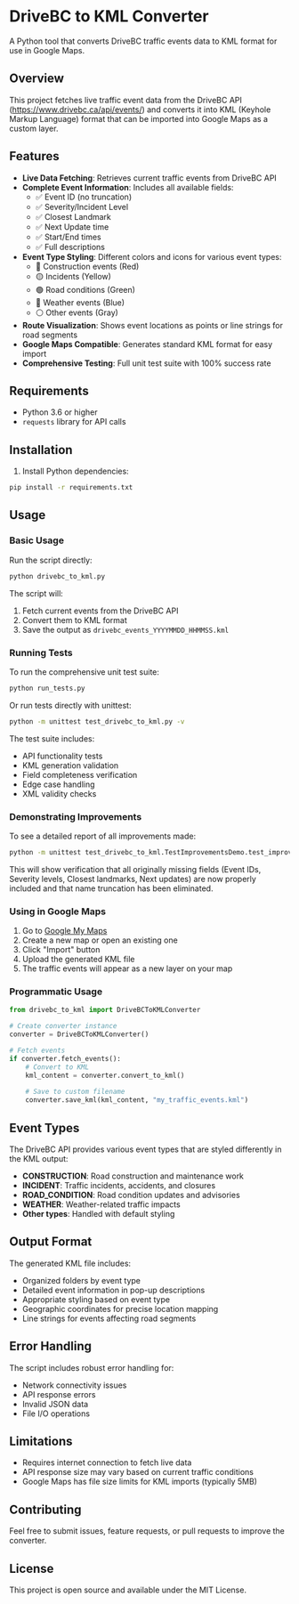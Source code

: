 # DriveBC to KML Converter

A Python tool that converts DriveBC traffic events data to KML format for use in Google Maps.

## Overview

This project fetches live traffic event data from the DriveBC API (https://www.drivebc.ca/api/events/) and converts it into KML (Keyhole Markup Language) format that can be imported into Google Maps as a custom layer.

## Features

- **Live Data Fetching**: Retrieves current traffic events from DriveBC API
- **Complete Event Information**: Includes all available fields:
  - ✅ Event ID (no truncation)
  - ✅ Severity/Incident Level
  - ✅ Closest Landmark
  - ✅ Next Update time
  - ✅ Start/End times
  - ✅ Full descriptions
- **Event Type Styling**: Different colors and icons for various event types:
  - 🔴 Construction events (Red)
  - 🟡 Incidents (Yellow) 
  - 🟢 Road conditions (Green)
  - 🔵 Weather events (Blue)
  - ⚪ Other events (Gray)
- **Route Visualization**: Shows event locations as points or line strings for road segments
- **Google Maps Compatible**: Generates standard KML format for easy import
- **Comprehensive Testing**: Full unit test suite with 100% success rate

## Requirements

- Python 3.6 or higher
- `requests` library for API calls

## Installation

1. Install Python dependencies:
```bash
pip install -r requirements.txt
```

## Usage

### Basic Usage

Run the script directly:
```bash
python drivebc_to_kml.py
```

The script will:
1. Fetch current events from the DriveBC API
2. Convert them to KML format
3. Save the output as `drivebc_events_YYYYMMDD_HHMMSS.kml`

### Running Tests

To run the comprehensive unit test suite:
```bash
python run_tests.py
```

Or run tests directly with unittest:
```bash
python -m unittest test_drivebc_to_kml.py -v
```

The test suite includes:
- API functionality tests
- KML generation validation
- Field completeness verification
- Edge case handling
- XML validity checks

### Demonstrating Improvements

To see a detailed report of all improvements made:
```bash
python -m unittest test_drivebc_to_kml.TestImprovementsDemo.test_improvement_summary_report -v
```

This will show verification that all originally missing fields (Event IDs, Severity levels, Closest landmarks, Next updates) are now properly included and that name truncation has been eliminated.

### Using in Google Maps

1. Go to [Google My Maps](https://mymaps.google.com)
2. Create a new map or open an existing one
3. Click "Import" button
4. Upload the generated KML file
5. The traffic events will appear as a new layer on your map

### Programmatic Usage

```python
from drivebc_to_kml import DriveBCToKMLConverter

# Create converter instance
converter = DriveBCToKMLConverter()

# Fetch events
if converter.fetch_events():
    # Convert to KML
    kml_content = converter.convert_to_kml()
    
    # Save to custom filename
    converter.save_kml(kml_content, "my_traffic_events.kml")
```

## Event Types

The DriveBC API provides various event types that are styled differently in the KML output:

- **CONSTRUCTION**: Road construction and maintenance work
- **INCIDENT**: Traffic incidents, accidents, and closures  
- **ROAD_CONDITION**: Road condition updates and advisories
- **WEATHER**: Weather-related traffic impacts
- **Other types**: Handled with default styling

## Output Format

The generated KML file includes:
- Organized folders by event type
- Detailed event information in pop-up descriptions
- Appropriate styling based on event type
- Geographic coordinates for precise location mapping
- Line strings for events affecting road segments

## Error Handling

The script includes robust error handling for:
- Network connectivity issues
- API response errors
- Invalid JSON data
- File I/O operations

## Limitations

- Requires internet connection to fetch live data
- API response size may vary based on current traffic conditions
- Google Maps has file size limits for KML imports (typically 5MB)

## Contributing

Feel free to submit issues, feature requests, or pull requests to improve the converter.

## License

This project is open source and available under the MIT License.
